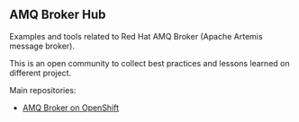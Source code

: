 ## AMQ Broker Hub

Examples and tools related to Red Hat AMQ Broker (Apache Artemis message broker).

This is an open community to collect best practices and lessons learned on different project.

Main repositories:

* [AMQ Broker on OpenShift](https://github.com/amq-broker-hub/amq-on-openshift)

<!--

**Here are some ideas to get you started:**

🙋‍♀️ A short introduction - what is your organization all about?
🌈 Contribution guidelines - how can the community get involved?
👩‍💻 Useful resources - where can the community find your docs? Is there anything else the community should know?
🍿 Fun facts - what does your team eat for breakfast?
🧙 Remember, you can do mighty things with the power of [Markdown](https://docs.github.com/github/writing-on-github/getting-started-with-writing-and-formatting-on-github/basic-writing-and-formatting-syntax)
-->

